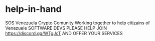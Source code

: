 # help-in-hand
SOS Venezuela Crypto Comunity Working together to help citizains of Venezuele
SOFTWARE DEVS PLEASE HELP JOIN https://discord.gg/WTgJcT AND OFFER YOUR SERVICES
